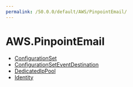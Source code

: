 ```yaml
---
permalink: /50.0.0/default/AWS/PinpointEmail/
---
```


# AWS.PinpointEmail



* [ConfigurationSet](ConfigurationSet.md)
* [ConfigurationSetEventDestination](ConfigurationSetEventDestination.md)
* [DedicatedIpPool](DedicatedIpPool.md)
* [Identity](Identity.md)